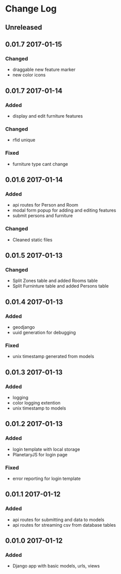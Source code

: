 # Change Log

## Unreleased



## 0.01.7 2017-01-15
### Changed
 - draggable new feature marker
 - new color icons

## 0.01.7 2017-01-14
### Added
 - display and edit furniture features
### Changed
 - rfid unique
### Fixed
 - furniture type cant change 

## 0.01.6 2017-01-14
### Added
 - api routes for Person and Room
 - modal form popup for adding and editing features
 - submit persons and furniture
### Changed
 - Cleaned static files

## 0.01.5 2017-01-13
### Changed
 - Split Zones table and added Rooms table
 - Split Furninture table and added Persons table

## 0.01.4 2017-01-13
### Added
 - geodjango
 - uuid generation for debugging
### Fixed
 - unix timestamp generated from models

## 0.01.3 2017-01-13
### Added
 - logging
 - color logging extention
 - unix timestamp to models

## 0.01.2 2017-01-13
### Added
 - login template with local storage
 - PlanetaryJS for login page
### Fixed
 - error reporting for login template

## 0.01.1 2017-01-12
### Added
 - api routes for submitting and data to models
 - api routes for streaming csv from database tables

## 0.01.0 2017-01-12
### Added
 - Django app with basic models, urls, views

